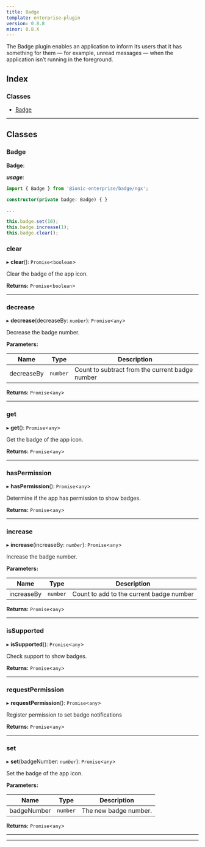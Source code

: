 ```yaml
---
title: Badge
template: enterprise-plugin
version: 0.8.8
minor: 0.8.X
---
```


The Badge plugin enables an application to inform its users that it has something for them — for example, unread messages — when the application isn’t running in the foreground.

<native-ent-install plugin-id="badge" variables=""></native-ent-install>

## Index

### Classes

* [Badge](#badge)

* * *

## Classes

<a id="badge"></a>

### Badge

**Badge**:

***usage***:

```typescript
import { Badge } from '@ionic-enterprise/badge/ngx';

constructor(private badge: Badge) { }

...

this.badge.set(10);
this.badge.increase(1);
this.badge.clear();
```

<a id="badge.clear"></a>

### clear

▸ **clear**(): `Promise`<`boolean`>

Clear the badge of the app icon.

**Returns:** `Promise`<`boolean`>

* * *

<a id="badge.decrease"></a>

### decrease

▸ **decrease**(decreaseBy: *`number`*): `Promise`<`any`>

Decrease the badge number.

**Parameters:**

| Name       | Type     | Description                                     |
| ---------- | -------- | ----------------------------------------------- |
| decreaseBy | `number` | Count to subtract from the current badge number |


**Returns:** `Promise`<`any`>

* * *

<a id="badge.get"></a>

### get

▸ **get**(): `Promise`<`any`>

Get the badge of the app icon.

**Returns:** `Promise`<`any`>

* * *

<a id="badge.haspermission"></a>

### hasPermission

▸ **hasPermission**(): `Promise`<`any`>

Determine if the app has permission to show badges.

**Returns:** `Promise`<`any`>

* * *

<a id="badge.increase"></a>

### increase

▸ **increase**(increaseBy: *`number`*): `Promise`<`any`>

Increase the badge number.

**Parameters:**

| Name       | Type     | Description                              |
| ---------- | -------- | ---------------------------------------- |
| increaseBy | `number` | Count to add to the current badge number |


**Returns:** `Promise`<`any`>

* * *

<a id="badge.issupported"></a>

### isSupported

▸ **isSupported**(): `Promise`<`any`>

Check support to show badges.

**Returns:** `Promise`<`any`>

* * *

<a id="badge.requestpermission"></a>

### requestPermission

▸ **requestPermission**(): `Promise`<`any`>

Register permission to set badge notifications

**Returns:** `Promise`<`any`>

* * *

<a id="badge.set"></a>

### set

▸ **set**(badgeNumber: *`number`*): `Promise`<`any`>

Set the badge of the app icon.

**Parameters:**

| Name        | Type     | Description           |
| ----------- | -------- | --------------------- |
| badgeNumber | `number` | The new badge number. |


**Returns:** `Promise`<`any`>

* * *

* * *